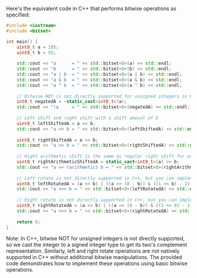  Here's the equivalent code in C++ that performs bitwise operations as specified:

```cpp
#include <iostream>
#include <bitset>

int main() {
    uint8_t a = 105;
    uint8_t b = 91;
    
    std::cout << "a      = " << std::bitset<8>(a) << std::endl;
    std::cout << "b      = " << std::bitset<8>(b) << std::endl;
    std::cout << "a | b  = " << std::bitset<8>(a | b) << std::endl;
    std::cout << "a & b  = " << std::bitset<8>(a & b) << std::endl;
    std::cout << "a ^ b  = " << std::bitset<8>(a ^ b) << std::endl;
    
    // Bitwise NOT is not directly supported for unsigned integers in C++, but we can print the result as if it were a signed integer to see two's complement representation.
    int8_t negatedA = ~static_cast<int8_t>(a);
    std::cout << "!a     = " << std::bitset<8>(negatedA) << std::endl;
    
    // Left shift and right shift with a shift amount of b
    uint8_t leftShiftedA = a << b;
    std::cout << "a << b = " << std::bitset<8>(leftShiftedA) << std::endl;
    
    uint8_t rightShiftedA = a >> b;
    std::cout << "a >> b = " << std::bitset<8>(rightShiftedA) << std::endl;
    
    // Right arithmetic shift is the same as regular right shift for unsigned integers in C++
    uint8_t rightArithmeticShiftedA = static_cast<int8_t>(a) >> b;
    std::cout << "a >> (arithmetic) b = " << std::bitset<8>(rightArithmeticShiftedA) << std::endl;
    
    // Left rotate is not directly supported in C++, but you can implement it using bitwise operations.
    uint8_t leftRotatedA = (a << b) | ((a >> (8 - b)) & ((1 << b) - 1));
    std::cout << "a <<< b = " << std::bitset<8>(leftRotatedA) << std::endl;
    
    // Right rotate is not directly supported in C++, but you can implement it using bitwise operations.
    uint8_t rightRotatedA = (a >> b) | ((a << (8 - b)) & ((1 << 8) - 1));
    std::cout << "a >>> b = " << std::bitset<8>(rightRotatedA) << std::endl;
    
    return 0;
}
```

Note: In C++, bitwise NOT for unsigned integers is not directly supported, so we cast the integer to a signed integer type to get its two's complement representation. Similarly, left and right rotate operations are not natively supported in C++ without additional bitwise manipulations. The provided code demonstrates how to implement these operations using basic bitwise operations.
